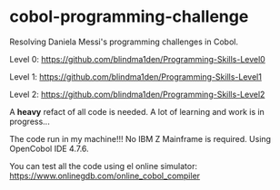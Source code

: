 # cobol-programming-challenge

Resolving Daniela Messi's programming challenges in Cobol.

Level 0:
https://github.com/blindma1den/Programming-Skills-Level0

Level 1:
https://github.com/blindma1den/Programming-Skills-Level1

Level 2:
https://github.com/blindma1den/Programming-Skills-Level2

A **heavy** refact of all code is needed. A lot of learning and work is in progress...

The code run in my machine!!! No IBM Z Mainframe is required. Using OpenCobol IDE 4.7.6.

You can test all the code using el online simulator: https://www.onlinegdb.com/online_cobol_compiler
